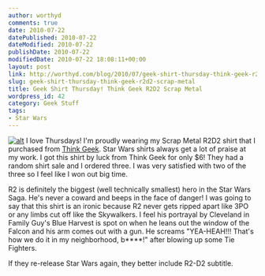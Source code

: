 ```yaml
---
author: worthyd
comments: true
date: 2010-07-22 
datePublished: 2010-07-22  
dateModified: 2010-07-22 
publishDate: 2010-07-22  
modifiedDate: 2010-07-22 18:08:11+00:00
layout: post
link: http://worthyd.com/blog/2010/07/geek-shirt-thursday-think-geek-r2d2-scrap-metal/
slug: geek-shirt-thursday-think-geek-r2d2-scrap-metal
title: Geek Shirt Thursday! Think Geek R2D2 Scrap Metal
wordpress_id: 42
category: Geek Stuff
tags:
- Star Wars
---
```


[![alt](http://blog.worthyd.com/wp-content/uploads/2010/07/scrap-metal-150x150.jpg)](http://blog.worthyd.com/wp-content/uploads/2010/07/scrap-metal.jpg) I love Thursdays!  I'm proudly wearing my Scrap Metal R2D2 shirt that I purchased from [Think Geek](http://www.thinkgeek.com).  Star Wars shirts always get a lot of praise at my work.  I got this shirt by luck from Think Geek for only $6!  They had a random shirt sale and I ordered three.  I was very satisfied with two of the three so I feel like I won out big time.
<!-- more -->
R2 is definitely the biggest (well technically smallest) hero in the Star Wars Saga.  He's never a coward and beeps in the face of danger!  I was going to say that this shirt is an ironic because R2 never gets ripped apart like 3PO or any limbs cut off like the Skywalkers.  I feel his portrayal by Cleveland in  Family Guy's Blue Harvest is spot on when he leans out the window of the Falcon and his arm comes out with a gun. He screams "YEA-HEAH!!! That's how we do it in my neighborhood, b****!" after blowing up some Tie Fighters.  

If they re-release Star Wars again, they better include R2-D2 subtitle.
